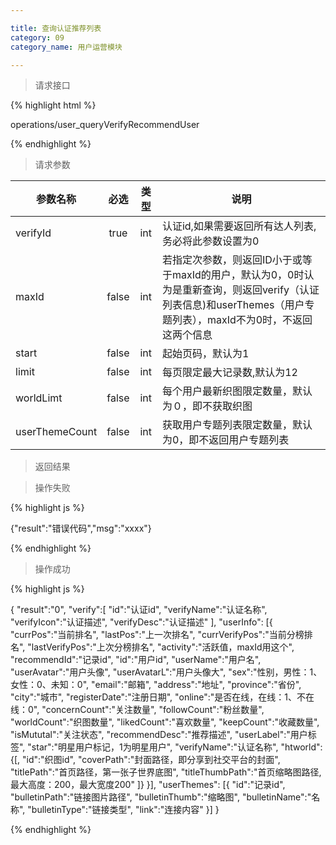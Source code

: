 ```yaml
---

title: 查询认证推荐列表
category: 09
category_name: 用户运营模块

---
```


> 请求接口

{% highlight html %}

operations/user_queryVerifyRecommendUser

{% endhighlight %}

> 请求参数

|参数名称			|必选		|类型		|说明									
|-------------------|:---------:|:---------:|--------------------------------------------
|verifyId           |true       |int        |认证id,如果需要返回所有达人列表,务必将此参数设置为0
|maxId				|false		|int    	|若指定次参数，则返回ID小于或等于maxId的用户，默认为0，0时认为是重新查询，则返回verify（认证列表信息)和userThemes（用户专题列表），maxId不为0时，不返回这两个信息
|start              |false      |int        |起始页码，默认为1
|limit              |false      |int        |每页限定最大记录数,默认为12
|worldLimt          |false      |int        |每个用户最新织图限定数量，默认为０，即不获取织图
|userThemeCount     |false      |int        |获取用户专题列表限定数量，默认为0，即不返回用户专题列表

> 返回结果

> 操作失败

{% highlight js %}

{"result":"错误代码","msg":"xxxx"}

{% endhighlight %}

> 操作成功

{% highlight js %}

{
    "result":"0", 
    "verify":[
        "id":"认证id", 
        "verifyName":"认证名称",
        "verifyIcon":"认证描述",
        "verifyDesc":"认证描述"
    ],
    "userInfo":
    [{
        "currPos":"当前排名",
        "lastPos":"上一次排名",
        "currVerifyPos":"当前分榜排名",
        "lastVerifyPos":"上次分榜排名",
        "activity":"活跃值，maxId用这个",
        "recommendId":"记录id",
        "id":"用户id",
        "userName":"用户名",
        "userAvatar":"用户头像",
        "userAvatarL":"用户头像大",
        "sex":"性别，男性：1、女性：0、未知：0",
        "email":"邮箱",
        "address":"地址",
        "province":"省份",
        "city":"城市",
        "registerDate":"注册日期",
        "online":"是否在线，在线：1、不在线：0",
        "concernCount":"关注数量",
        "followCount":"粉丝数量",
        "worldCount":"织图数量",
        "likedCount":"喜欢数量",
        "keepCount":"收藏数量",
        "isMututal":"关注状态",
        "recommendDesc":"推荐描述",
        "userLabel":"用户标签",
        "star":"明星用户标记，1为明星用户",
        "verifyName":"认证名称",
        "htworld":{[,
            "id":"织图id",
            "coverPath":"封面路径，即分享到社交平台的封面",
            "titlePath":"首页路径，第一张子世界底图",
            "titleThumbPath":"首页缩略图路径, 最大高度：200，最大宽度200"
        ]}
    }],
    "userThemes":
    [{
        "id":"记录id",
        "bulletinPath":"链接图片路径",
        "bulletinThumb":"缩略图",
        "bulletinName":"名称",
        "bulletinType":"链接类型",
        "link":"连接内容"
    }]
}

{% endhighlight %}

